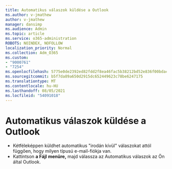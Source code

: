 ```yaml
---
title: Automatikus válaszok küldése a Outlook
ms.author: v-jmathew
author: v-jmathew
manager: dansimp
ms.audience: Admin
ms.topic: article
ms.service: o365-administration
ROBOTS: NOINDEX, NOFOLLOW
localization_priority: Normal
ms.collection: Adm_O365
ms.custom:
- "9000761"
- "7254"
ms.openlocfilehash: 5775e0de2392ed82fdd2f8ea46fac5b38212bd52e836f00bdac68b24e31639ba
ms.sourcegitcommit: b5f7da89a650d2915dc652449623c78be6247175
ms.translationtype: MT
ms.contentlocale: hu-HU
ms.lasthandoff: 08/05/2021
ms.locfileid: "54091018"
---
```

# <a name="sending-automatic-replies-from-outlook"></a>Automatikus válaszok küldése a Outlook

- Kétféleképpen küldhet automatikus "irodán kívül" válaszokat attól függően, hogy milyen típusú e-mail-fiókja van.
- Kattintson **a Fájl** **menüre,** majd válassza az Automatikus válaszok az Ön által Outlook.
